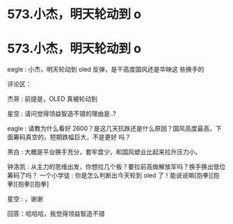 # 573.小杰，明天轮动到 o

# 573.小杰，明天轮动到 o

eagle : 小杰，明天轮动到 oled 反弹，是干高度国风还是华映这 些换手的

评论区：

杰哥 : 前提是，OLED 真被轮动到

星空 : 请问觉得领益智造不错的理由是..?

eagle : 请教为什么看好 2600？是这几天抗跌还是什么原因？国风高度最高，下面筹码真空的，短期跌幅巨大，不是更好 吗？

黑白 : 大概是平台换手充分，套牢盘少，和国风塑业比起来拉升压力小。

钟洛凯 : 从主力的思维出发，你想拉几个板？要拉前高做解放军吗？换手换出低位筹码了吗？ 一个小学徒 : 你是怎么判断出今天轮到 oled 了！能说说嘛[抱拳][抱拳][抱拳][抱拳]

星空 : ，谢谢

回答：哈哈哈，我觉得领益智造不错